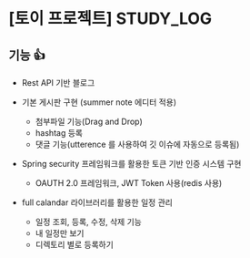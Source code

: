# [토이 프로젝트] STUDY_LOG

## 기능 👍
* Rest API 기반 블로그

* 기본 게시판 구현 (summer note 에디터 적용)
    - 첨부파일 기능(Drag and Drop)
    - hashtag 등록
    - 댓글 기능(utterence 를 사용하여 깃 이슈에 자동으로 등록됨)

* Spring security 프레임워크를 활용한 토큰 기반 인증 시스템 구현
    - OAUTH 2.0 프레임워크, JWT Token 사용(redis 사용)

* full calandar 라이브러리를 활용한 일정 관리
    - 일정 조회, 등록, 수정, 삭제 기능
    - 내 일정만 보기
    - 디렉토리 별로 등록하기
